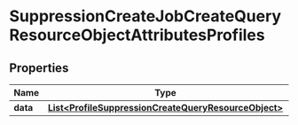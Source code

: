 # SuppressionCreateJobCreateQueryResourceObjectAttributesProfiles

## Properties
Name | Type | Description | Notes
------------ | ------------- | ------------- | -------------
**data** | [**List&lt;ProfileSuppressionCreateQueryResourceObject&gt;**](ProfileSuppressionCreateQueryResourceObject.md) |  | 
